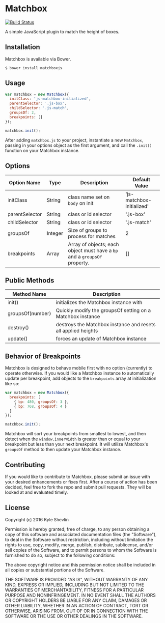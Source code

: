 # Matchbox

[![Build Status](https://travis-ci.org/kyleshevlin/matchbox.svg?branch=master)](https://travis-ci.org/kyleshevlin/matchbox)

A simple JavaScript plugin to match the height of boxes.

## Installation

Matchbox is available via Bower.

```
$ bower install matchboxjs
```

## Usage

```js
var matchbox = new Matchbox({
  initClass: 'js-matchbox-initialized',
  parentSelector: '.js-box',
  childSelector: '.js-match',
  groupsOf: 2,
  breakpoints: []
});

matchbox.init();
```

After adding `matchbox.js` to your project, instantiate a new `Matchbox`, passing in your options object as the first argument, and call the `.init()` function on your Matchbox instance.

## Options

| Option Name | Type | Description | Default Value |
|---|---|---|---|
| initClass | String | class name set on `body` on init | 'js-matchbox-initialized' |
| parentSelector | String | class or id selector | '.js-box' |
| childSelector | String | class or id selector | '.js-match' |
| groupsOf | Integer | Size of groups to process for matches | 2 |
| breakpoints | Array | Array of objects; each object must have a `bp` and a `groupsOf` property. | [] |

## Public Methods

| Method Name | Description |
|---|---|
| init() | initializes the Matchbox instance with |
| groupsOf(number) | Quickly modify the groupsOf setting on a Matchbox instance |
| destroy() | destroys the Matchbox instance and resets all applied heights |
| update() | forces an update of Matchbox instance |

## Behavior of Breakpoints

Matchbox is designed to behave mobile first with no option (currently) to operate otherwise. If you would like a Matchbox instance to automatically update per breakpoint, add objects to the `breakpoints` array at initialization like so:

```javascript
var matchbox = new Matchbox({
  breakpoints: [
    { bp: 480, groupsOf: 3 },
    { bp: 768, groupsOf: 4 }
  ]
});

matchbox.init();
```

Matchbox will sort your breakpoints from smallest to lowest, and then detect when the `window.innerWidth` is greater than or equal to your breakpoint but less than your next breakpoint. It will utilize Matchbox's `groupsOf` method to then update your Matchbox instance.

## Contributing

If you would like to contribute to Matchbox, please submit an issue with your desired enhancements or fixes first. After a course of action has been decided, feel free to fork the repo and submit pull requests. They will be looked at and evaluated timely.

## License

Copyright (c) 2016 Kyle Shevlin

Permission is hereby granted, free of charge, to any person obtaining a copy of this software and associated documentation files (the "Software"), to deal in the Software without restriction, including without limitation the rights to use, copy, modify, merge, publish, distribute, sublicense, and/or sell copies of the Software, and to permit persons to whom the Software is furnished to do so, subject to the following conditions:

The above copyright notice and this permission notice shall be included in all copies or substantial portions of the Software.

THE SOFTWARE IS PROVIDED "AS IS", WITHOUT WARRANTY OF ANY KIND, EXPRESS OR IMPLIED, INCLUDING BUT NOT LIMITED TO THE WARRANTIES OF MERCHANTABILITY, FITNESS FOR A PARTICULAR PURPOSE AND NONINFRINGEMENT. IN NO EVENT SHALL THE AUTHORS OR COPYRIGHT HOLDERS BE LIABLE FOR ANY CLAIM, DAMAGES OR OTHER LIABILITY, WHETHER IN AN ACTION OF CONTRACT, TORT OR OTHERWISE, ARISING FROM, OUT OF OR IN CONNECTION WITH THE SOFTWARE OR THE USE OR OTHER DEALINGS IN THE SOFTWARE.

